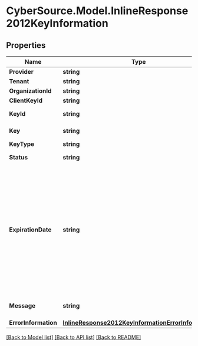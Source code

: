 # CyberSource.Model.InlineResponse2012KeyInformation
## Properties

Name | Type | Description | Notes
------------ | ------------- | ------------- | -------------
**Provider** | **string** | Provider name  | [optional] 
**Tenant** | **string** | Tenant name  | [optional] 
**OrganizationId** | **string** | Organization Id  | [optional] 
**ClientKeyId** | **string** | Client key Id  | [optional] 
**KeyId** | **string** | Key Serial Number  | [optional] 
**Key** | **string** | Value of the key  | [optional] 
**KeyType** | **string** | Type of the key  | [optional] 
**Status** | **string** | The status of the key  | [optional] 
**ExpirationDate** | **string** | The expiration time in UTC. &#x60;Format: YYYY-MM-DDThh:mm:ssZ&#x60; Example 2016-08-11T22:47:57Z equals August 11, 2016, at 22:47:57 (10:47:57 p.m.). The T separates the date and the time. The Z indicates UTC.  | [optional] 
**Message** | **string** | Message in case of failed key  | [optional] 
**ErrorInformation** | [**InlineResponse2012KeyInformationErrorInformation**](InlineResponse2012KeyInformationErrorInformation.md) |  | [optional] 

[[Back to Model list]](../README.md#documentation-for-models) [[Back to API list]](../README.md#documentation-for-api-endpoints) [[Back to README]](../README.md)

